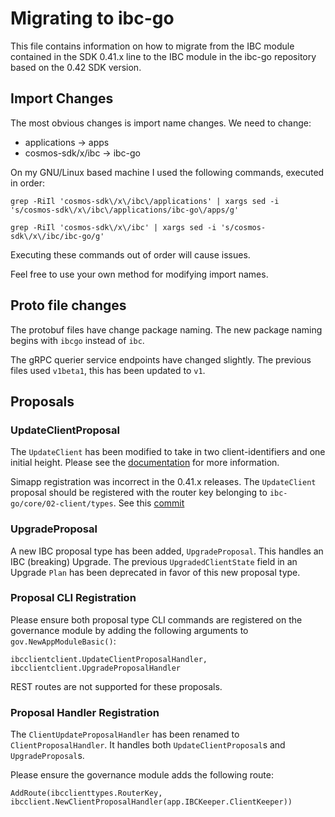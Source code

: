 # Migrating to ibc-go

This file contains information on how to migrate from the IBC module contained in the SDK 0.41.x line to the IBC module in the ibc-go repository based on the 0.42 SDK version. 

## Import Changes

The most obvious changes is import name changes. We need to change:
- applications -> apps
- cosmos-sdk/x/ibc -> ibc-go

On my GNU/Linux based machine I used the following commands, executed in order:

`grep -RiIl 'cosmos-sdk\/x\/ibc\/applications' | xargs sed -i 's/cosmos-sdk\/x\/ibc\/applications/ibc-go\/apps/g'`

`grep -RiIl 'cosmos-sdk\/x\/ibc' | xargs sed -i 's/cosmos-sdk\/x\/ibc/ibc-go/g'`

Executing these commands out of order will cause issues. 

Feel free to use your own method for modifying import names.

## Proto file changes

The protobuf files have change package naming. 
The new package naming begins with `ibcgo` instead of `ibc`.

The gRPC querier service endpoints have changed slightly. The previous files used `v1beta1`, this has been updated to `v1`.

## Proposals

### UpdateClientProposal
The `UpdateClient` has been modified to take in two client-identifiers and one initial height. Please see the [documentation](..//proposals.md) for more information. 

Simapp registration was incorrect in the 0.41.x releases. The `UpdateClient` proposal should be registered with the router key belonging to `ibc-go/core/02-client/types`.
See this [commit](https://github.com/cosmos/cosmos-sdk/pull/8405/commits/9fae3ce6a335a6e2137aee09f7359c45957fb6fc#diff-8d1ca8086ee74e8f0490825ba21e7435be4753922192ff691311483aa3e71a0aL312)

### UpgradeProposal

A new IBC proposal type has been added, `UpgradeProposal`. This handles an IBC (breaking) Upgrade. The previous `UpgradedClientState` field in an Upgrade `Plan` has been deprecated in favor of this new proposal type. 

### Proposal CLI Registration

Please ensure both proposal type CLI commands are registered on the governance module by adding the following arguments to `gov.NewAppModuleBasic()`:

`ibcclientclient.UpdateClientProposalHandler, ibcclientclient.UpgradeProposalHandler`

REST routes are not supported for these proposals. 

### Proposal Handler Registration

The `ClientUpdateProposalHandler` has been renamed to `ClientProposalHandler`. It handles both `UpdateClientProposal`s and `UpgradeProposal`s.

Please ensure the governance module adds the following route:

`AddRoute(ibcclienttypes.RouterKey, ibcclient.NewClientProposalHandler(app.IBCKeeper.ClientKeeper))`
